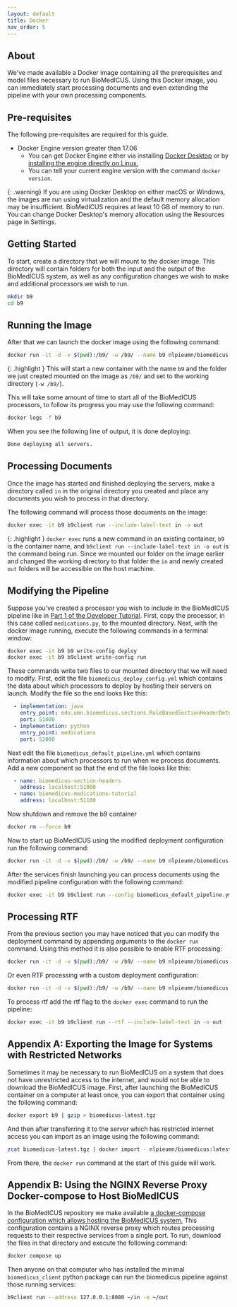 ```yaml
---
layout: default
title: Docker
nav_order: 5
---
```


## About

We've made available a Docker image containing all the prerequisites and model files necessary to run BioMedICUS. Using this Docker image, you can immediately start processing documents and even extending the pipeline with your own processing components.

## Pre-requisites

The following pre-requisites are required for this guide.

 - Docker Engine version greater than 17.06
    - You can get Docker Engine either via installing [Docker Desktop](https://docs.docker.com/get-docker/) or by 
      [installing  the engine directly on Linux.](https://docs.docker.com/engine/install/)
    - You can tell your current engine version with the command ``docker version``.

{: .warning}
If you are using Docker Desktop on either macOS or Windows, the images are run using virtualization and the default memory allocation may be insufficient. BioMedICUS requires at least 10 GB of memory to run. You can change Docker Desktop's memory allocation using the Resources page in Settings.

## Getting Started

To start, create a directory that we will mount to the docker image. This directory will contain folders for both the input and the output of the BioMedICUS system, as well as any configuration changes we wish to make and additional processors we wish to run.

```bash
mkdir b9
cd b9
```

## Running the Image

After that we can launch the docker image using the following command:

```bash
docker run -it -d -v $(pwd):/b9/ -w /b9/ --name b9 nlpieumn/biomedicus:latest
```

{: .highlight }
This will start a new container with the name ``b9`` and the folder we just created mounted on the image as ``/b9/`` and set to the working directory (``-w /b9/``).

This will take some amount of time to start all of the BioMedICUS processors, to follow its progress you may use the following command:

```bash
docker logs -f b9
```

When you see the following line of output, it is done deploying:

```bash
Done deploying all servers.
```

## Processing Documents

Once the image has started and finished deploying the servers, make a directory called ``in`` in the original directory you created and place any documents you wish to process in that directory.

The following command will process those documents on the image:

```bash
docker exec -it b9 b9client run --include-label-text in -o out
```

{: .highlight }
``docker exec`` runs a new command in an existing container, ``b9`` is the container name, and ``b9client run --include-label-text in -o out`` is the command being run. Since we mounted our folder on the image earlier and changed the working directory to that folder the ``in`` and newly created ``out`` folders will be accessible on the host machine.

## Modifying the Pipeline

Suppose you've created a processor you wish to include in the BioMedICUS pipeline like in [Part 1 of the Developer Tutorial](dev-tutorial/tutorial-1). First, copy the processor, in this case called ``medications.py``, to the mounted directory. Next, with the docker image running, execute the following commands in a terminal window:

```bash
docker exec -it b9 b9 write-config deploy
docker exec -it b9 b9client write-config run
```

These commands write two files to our mounted directory that we will need to modify. First, edit the file ``biomedicus_deploy_config.yml`` which contains the data about which processors to deploy by hosting their servers on launch. Modify the file so the end looks like this:

```yaml
  - implementation: java
    entry_point: edu.umn.biomedicus.sections.RuleBasedSectionHeaderDetector
    port: 51000
  - implementation: python
    entry_point: medications
    port: 52000
```

Next edit the file ``biomedicus_default_pipeline.yml`` which contains information about which processors to run when we process documents. Add a new component so that the end of the file looks like this:

```yaml
  - name: biomedicus-section-headers
    address: localhost:51000
  - name: biomedicus-medications-tutorial
    address: localhost:51100
```

Now shutdown and remove the b9 container

```bash
docker rm --force b9
```

Now to start up BioMedICUS using the modified deployment configuration run the following command:

```bash
docker run -it -d -v $(pwd):/b9/ -w /b9/ --name b9 nlpieumn/biomedicus:latest --config biomedicus_deploy_config.yml
```

After the services finish launching you can process documents using the modified pipeline configuration with the following command:

```bash
docker exec -it b9 b9client run --config biomedicus_default_pipeline.yml --include-label-text in -o out
```

## Processing RTF

From the previous section you may have noticed that you can modify the deployment command by appending arguments to the ``docker run`` command. Using this method it is also possible to enable RTF processing:

```bash
docker run -it -d -v $(pwd):/b9/ -w /b9/ --name b9 nlpieumn/biomedicus:latest --rtf
```

Or even RTF processing with a custom deployment configuration:

```bash
docker run -it -d -v $(pwd):/b9/ -w /b9/ --name b9 nlpieumn/biomedicus:latest --rtf --config biomedicus_deploy_config.yml
```

To process rtf add the rtf flag to the ``docker exec`` command to run the pipeline:

```bash
docker exec -it b9 b9client run --rtf --include-label-text in -o out
```

## Appendix A: Exporting the Image for Systems with Restricted Networks

Sometimes it may be necessary to run BioMedICUS on a system that does not have unrestricted access to the internet, and would not be able to download the BioMedICUS image. First, after launching the BioMedICUS container on a computer at least once, you can export that container using the following command:

```bash
docker export b9 | gzip > biomedicus-latest.tgz
```

And then after transferring it to the server which has restricted internet access you can import as an image using the following command:

```bash
zcat biomedicus-latest.tgz | docker import - nlpieumn/biomedicus:latest
```

From there, the ``docker run`` command at the start of this guide will work.

## Appendix B: Using the NGINX Reverse Proxy Docker-compose to Host BioMedICUS

In the BioMedICUS repository we make available [a docker-compose configuration which allows hosting the BioMedICUS system.](https://github.com/nlpie/biomedicus3/tree/main/tools/docker) This configuration contains a NGINX reverse proxy which routes processing requests to their respective services from a single port. To run, download the files in that directory and execute the following command:

```bash
docker compose up
```

Then anyone on that computer who has installed the minimal ``biomedicus_client`` python package can run the biomedicus pipeline against those running services:

```bash
b9client run --address 127.0.0.1:8080 ~/in -o ~/out
```

